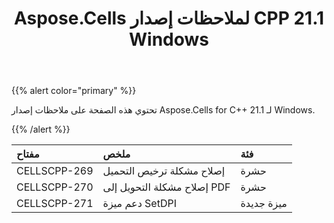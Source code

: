 ﻿---
title: Aspose.Cells لملاحظات إصدار CPP 21.1 Windows
type: docs
weight: 20
url: /ar/cpp/aspose-cells-for-cpp-21-1-release-notes-windows/
---
{{% alert color="primary" %}}

تحتوي هذه الصفحة على ملاحظات إصدار Aspose.Cells for C++ 21.1 لـ Windows.

{{% /alert %}}

|**مفتاح**|**ملخص**|**فئة**|
|:- |:- |:- |
|CELLSCPP-269| إصلاح مشكلة ترخيص التحميل|حشرة|
|CELLSCPP-270|إصلاح مشكلة التحويل إلى PDF|حشرة|
|CELLSCPP-271|دعم ميزة SetDPI|ميزة جديدة|
